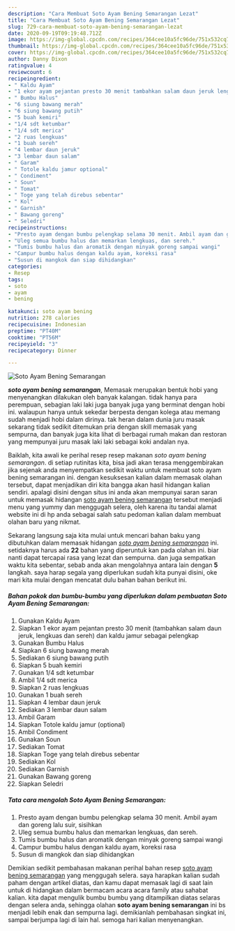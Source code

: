 ```yaml
---
description: "Cara Membuat Soto Ayam Bening Semarangan Lezat"
title: "Cara Membuat Soto Ayam Bening Semarangan Lezat"
slug: 729-cara-membuat-soto-ayam-bening-semarangan-lezat
date: 2020-09-19T09:19:48.712Z
image: https://img-global.cpcdn.com/recipes/364cee10a5fc96de/751x532cq70/soto-ayam-bening-semarangan-foto-resep-utama.jpg
thumbnail: https://img-global.cpcdn.com/recipes/364cee10a5fc96de/751x532cq70/soto-ayam-bening-semarangan-foto-resep-utama.jpg
cover: https://img-global.cpcdn.com/recipes/364cee10a5fc96de/751x532cq70/soto-ayam-bening-semarangan-foto-resep-utama.jpg
author: Danny Dixon
ratingvalue: 4
reviewcount: 6
recipeingredient:
- " Kaldu Ayam"
- "1 ekor ayam pejantan presto 30 menit tambahkan salam daun jeruk lengkuas dan sereh dan kaldu jamur sebagai pelengkap"
- " Bumbu Halus"
- "6 siung bawang merah"
- "6 siung bawang putih"
- "5 buah kemiri"
- "1/4 sdt ketumbar"
- "1/4 sdt merica"
- "2 ruas lengkuas"
- "1 buah sereh"
- "4 lembar daun jeruk"
- "3 lembar daun salam"
- " Garam"
- " Totole kaldu jamur optional"
- " Condiment"
- " Soun"
- " Tomat"
- " Toge yang telah direbus sebentar"
- " Kol"
- " Garnish"
- " Bawang goreng"
- " Seledri"
recipeinstructions:
- "Presto ayam dengan bumbu pelengkap selama 30 menit. Ambil ayam dan goreng lalu suir, sisihkan"
- "Uleg semua bumbu halus dan memarkan lengkuas, dan sereh."
- "Tumis bumbu halus dan aromatik dengan minyak goreng sampai wangi"
- "Campur bumbu halus dengan kaldu ayam, koreksi rasa"
- "Susun di mangkok dan siap dihidangkan"
categories:
- Resep
tags:
- soto
- ayam
- bening

katakunci: soto ayam bening 
nutrition: 278 calories
recipecuisine: Indonesian
preptime: "PT40M"
cooktime: "PT56M"
recipeyield: "3"
recipecategory: Dinner

---
```



![Soto Ayam Bening Semarangan](https://img-global.cpcdn.com/recipes/364cee10a5fc96de/751x532cq70/soto-ayam-bening-semarangan-foto-resep-utama.jpg)

<b><i>soto ayam bening semarangan</i></b>, Memasak merupakan bentuk hobi yang menyenangkan dilakukan oleh banyak kalangan. tidak hanya para perempuan, sebagian laki laki juga banyak juga yang berminat dengan hobi ini. walaupun hanya untuk sekedar berpesta dengan kolega atau memang sudah menjadi hobi dalam dirinya. tak heran dalam dunia juru masak sekarang tidak sedikit ditemukan pria dengan skill memasak yang sempurna, dan banyak juga kita lihat di berbagai rumah makan dan restoran yang mempunyai juru masak laki laki sebagai koki andalan nya.



Baiklah, kita awali ke perihal resep resep makanan <i>soto ayam bening semarangan</i>. di setiap rutinitas kita, bisa jadi akan terasa menggembirakan jika sejenak anda menyempatkan sedikit waktu untuk membuat soto ayam bening semarangan ini. dengan kesuksesan kalian dalam memasak olahan tersebut, dapat menjadikan diri kita bangga akan hasil hidangan kalian sendiri. apalagi disini dengan situs ini anda akan mempunyai saran saran untuk memasak hidangan <u>soto ayam bening semarangan</u> tersebut menjadi menu yang yummy dan menggugah selera, oleh karena itu tandai alamat website ini di hp anda sebagai salah satu pedoman kalian dalam membuat olahan baru yang nikmat.


Sekarang langsung saja kita mulai untuk mencari bahan baku yang dibutuhkan dalam memasak hidangan <u><i>soto ayam bening semarangan</i></u> ini. setidaknya harus ada <b>22</b> bahan yang diperuntuk kan pada olahan ini. biar nanti dapat tercapai rasa yang lezat dan sempurna. dan juga sempatkan waktu kita sebentar, sebab anda akan mengolahnya antara lain dengan <b>5</b> langkah. saya harap segala yang diperlukan sudah kita punyai disini, oke mari kita mulai dengan mencatat dulu bahan bahan berikut ini.

<!--inarticleads1-->

##### Bahan pokok dan bumbu-bumbu yang diperlukan dalam pembuatan Soto Ayam Bening Semarangan:

1. Gunakan  Kaldu Ayam
1. Siapkan 1 ekor ayam pejantan presto 30 menit (tambahkan salam daun jeruk, lengkuas dan sereh) dan kaldu jamur sebagai pelengkap
1. Gunakan  Bumbu Halus
1. Siapkan 6 siung bawang merah
1. Sediakan 6 siung bawang putih
1. Siapkan 5 buah kemiri
1. Gunakan 1/4 sdt ketumbar
1. Ambil 1/4 sdt merica
1. Siapkan 2 ruas lengkuas
1. Gunakan 1 buah sereh
1. Siapkan 4 lembar daun jeruk
1. Sediakan 3 lembar daun salam
1. Ambil  Garam
1. Siapkan  Totole kaldu jamur (optional)
1. Ambil  Condiment
1. Gunakan  Soun
1. Sediakan  Tomat
1. Siapkan  Toge yang telah direbus sebentar
1. Sediakan  Kol
1. Sediakan  Garnish
1. Gunakan  Bawang goreng
1. Siapkan  Seledri




<!--inarticleads2-->

##### Tata cara mengolah Soto Ayam Bening Semarangan:

1. Presto ayam dengan bumbu pelengkap selama 30 menit. Ambil ayam dan goreng lalu suir, sisihkan
1. Uleg semua bumbu halus dan memarkan lengkuas, dan sereh.
1. Tumis bumbu halus dan aromatik dengan minyak goreng sampai wangi
1. Campur bumbu halus dengan kaldu ayam, koreksi rasa
1. Susun di mangkok dan siap dihidangkan




Demikian sedikit pembahasan makanan perihal bahan resep <u>soto ayam bening semarangan</u> yang menggugah selera. saya harapkan kalian sudah paham dengan artikel diatas, dan kamu dapat memasak lagi di saat lain untuk di hidangkan dalam bermacam acara acara family atau sahabat kalian. kita dapat mengulik bumbu bumbu yang ditampilkan diatas selaras dengan selera anda, sehingga olahan <b>soto ayam bening semarangan</b> ini bs menjadi lebih enak dan sempurna lagi. demikianlah pembahasan singkat ini, sampai berjumpa lagi di lain hal. semoga hari kalian menyenangkan.
